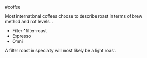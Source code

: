 #coffee 

Most international coffees choose to describe roast in terms of brew method and not levels...
- Filter ^filter-roast
- Espresso
- Omni


A filter roast in specialty will most likely be a light roast.